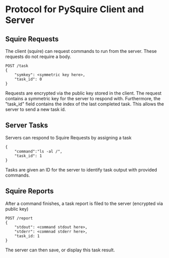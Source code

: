 # Protocol for PySquire Client and Server

## Squire Requests
The client (squire) can request commands to run from the server. These requests do not require a body.
```
POST /task
{
    "symkey": <symmetric key here>,
    "task_id": 0
}
```
Requests are encrypted via the public key stored in the client. The request contains a symmetric key 
for the server to respond with. Furthermore, the "task_id" field contains the index of the last
completed task. This allows the server to send a new task id.

## Server Tasks
Servers can respond to Squire Requests by assigning a task
```
{
    "command":"ls -al /",
    "task_id": 1
}
```
Tasks are given an ID for the server to identify task output with provided commands.

## Squire Reports
After a command finishes, a task report is filed to the server (encrypted via public key)
```
POST /report
{
    "stdout": <command stdout here>,
    "stderr": <commnad stderr here>,
    "task_id: 1
}
```
The server can then save, or display this task result.

